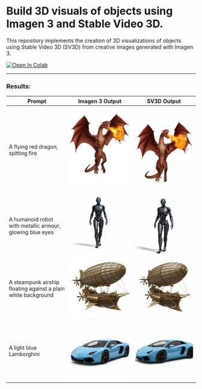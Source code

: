 # Build 3D visuals of objects using Imagen 3 and Stable Video 3D.
This repository implements the creation of 3D visualizations of objects using Stable Video 3D (SV3D) from creative images generated with Imagen 3.

<a target="_blank" href="https://colab.research.google.com/github/NSTiwari/3D-Objects-with-Imagen3-SV3D/blob/main/Create_3D_Objects_with_Imagen3_SV3D.ipynb">
  <img src="https://colab.research.google.com/assets/colab-badge.svg" alt="Open In Colab"/>
</a>

----

### Results:

| Prompt        | Imagen 3 Output       | SV3D Output         |
|--------------|----------------------|----------------------|
| A flying red dragon, spitting fire | <p align="center"><img src="assets/dragon.jpg" width="200" height="200"></p> | <p align="center"><img src="assets/dragon.gif" width="200" height="200"></p> |
| A humanoid robot with metallic armour, glowing blue eyes | ![Imagen 3 Output](assets/robot.png) | ![SV3D Output](assets/robot.gif) |
| A steampunk airship floating against a plain white background | ![Imagen 3 Output](assets/airship.png) | ![SV3D Output](assets/airship.gif) |
| A light blue Lamborghini| ![Imagen 3 Output](assets/car.png) | ![SV3D Output](assets/car.gif) |


